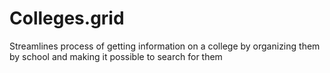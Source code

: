 # Colleges.grid
Streamlines process of getting information on a college by organizing them by school and making it possible to search for them
